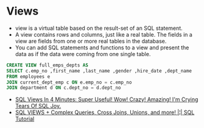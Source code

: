 # Views

- view is a virtual table based on the result-set of an SQL statement.
- A view contains rows and columns, just like a real table. The fields in a view are fields from one or more real tables in the database.
- You can add SQL statements and functions to a view and present the data as if the data were coming from one single table.

```sql
CREATE VIEW full_emps_depts AS 
SELECT c.emp_no ,first_name ,last_name ,gender ,hire_date ,dept_name
FROM employees e
JOIN current_dept_emp c ON e.emp_no = c.emp_no
JOIN department d ON c.dept_no = d.dept_no
```

- [SQL Views In 4 Minutes: Super Useful! Wow! Crazy! Amazing! I'm Crying Tears Of SQL Joy.](https://youtu.be/vLLkNI-vkV8?si=BtV6weiJ-UTJPzlT)
- [SQL VIEWS + Complex Queries, Cross Joins, Unions, and more! |¦| SQL Tutorial](https://youtu.be/8jU8SrAPn9c?si=Y7-0vczN99IVDkGP)
